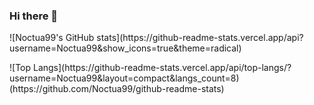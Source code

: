 ### Hi there 👋
<p>![Noctua99's GitHub stats](https://github-readme-stats.vercel.app/api?username=Noctua99&show_icons=true&theme=radical)</p>
![Top Langs](https://github-readme-stats.vercel.app/api/top-langs/?username=Noctua99&layout=compact&langs_count=8)(https://github.com/Noctua99/github-readme-stats)
<!--
**Noctua99/Noctua99** is a ✨ _special_ ✨ repository because its `README.md` (this file) appears on your GitHub profile.

Here are some ideas to get you started:

- 🔭 I’m currently working on ...
- 🌱 I’m currently learning ...
- 👯 I’m looking to collaborate on ...
- 🤔 I’m looking for help with ...
- 💬 Ask me about ...
- 📫 How to reach me: ...
- 😄 Pronouns: ...
- ⚡ Fun fact: ...
-->
